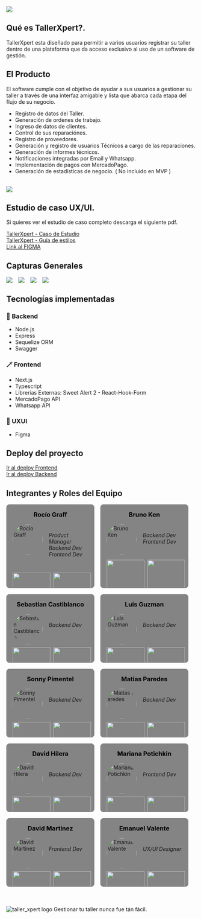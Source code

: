 <img src="./frontend/src/assets/banner.png">

## Qué es TallerXpert?.

TallerXpert esta diseñado para permitir a varios usuarios registrar su taller dentro de una plataforma que da acceso exclusivo al uso de un software de gestión.

## El Producto

El software cumple con el objetivo de ayudar a sus usuarios a gestionar su taller a través de una interfaz amigable y lista que abarca cada etapa del flujo de su negocio.

- Registro de datos del Taller.
- Generación de ordenes de trabajo.
- Ingreso de datos de clientes.
- Control de sus reparaciónes.
- Registro de proveedores.
- Generación y registro de usuarios Técnicos a cargo de las reparaciones.
- Generación de informes técnicos.
- Notificaciones integradas por Email y Whatsapp.
- Implementación de pagos con MercadoPago.
- Generación de estadísticas de negocio. ( No incluido en MVP )

</br>
<img src="./frontend/src/assets/dashboard_mini.png">

## Estudio de caso UX/UI.

Si quieres ver el estudio de caso completo descarga el siguiente pdf.

<a href="./frontend/src/assets/pdf/taller_xpert_caso_de_estudio.pdf" download>TallerXpert - Caso de Estudio</a>
</br>
<a href="./frontend/src/assets/pdf/guia_de_estilos.pdf" download>TallerXpert - Guía de estilos</a>
</br>
<a href="https://www.figma.com/file/wnxNd3ZYJKN4ebgvbZk4tz/TallerXpert?type=design&node-id=536%3A157&mode=design&t=bEGrCiDCmM8BCKfd-1">Link al FIGMA</a>

## Capturas Generales

<div style="max-width:1200px; display:flex; flex-wrap:wrap; align-items:center; gap: 16px;">
    <img src="./frontend/src/assets/dashboard_mini.png">
    <img src="./frontend/src/assets/listado_ot.png">
    <img src="./frontend/src/assets/ot_articulos.png">
    <img src="./frontend/src/assets/ot_reparacion.png">
</div>

## Tecnologías implementadas

### 🧩 Backend

- Node.js
- Express
- Sequelize ORM
- Swagger

### 🪄 Frontend

- Next.js
- Typescript
- Librerias Externas: Sweet Alert 2 - React-Hook-Form
- MercadoPago API
- Whatsapp API

### 🎨 UXUI

- Figma

## Deploy del proyecto

<a href="https://s14-36-t-node-react.vercel.app">Ir al deploy Frontend</a>
</br>
<a href="https://s14-36-t-node-react.onrender.com/">Ir al deploy Backend</a>

## Integrantes y Roles del Equipo

<section style="max-width: 1200px; display:flex; flex-wrap: wrap; gap: 16px;">
    <!--[Rocío Graff]-->
    <article style="display:inline-block; width: 200px; padding:16px; border:solid 1px gray; border-radius: 8px; background-color:#848484; overflow:hidden;">
        <h3 style="margin: 0 0 16px 0; text-align:center; color:black;">Rocío Graff</h3>
            <div style="display:flex; gap:16px; margin-bottom:8px;">
                <img src="https://avatars.githubusercontent.com/u/39743523?s=400&u=fe8567cd221ee31e7d4ebe8d85da673662703204&v=4" alt="Rocío Graff" width="80" style="border-radius:50%;">
                <h6 style="">Product Manager</br>Backend Dev</br>Frontend Dev</h6>
            </div>
            <div style="height: 24px; display:flex; gap:8px;">
                <a href="https://github.com/rociograff"><img src="https://img.shields.io/badge/github-%23121011.svg?&style=for-the-badge&logo=github&logoColor=white" width=100/></a><a href="https://www.linkedin.com/in/rocio-graff/"><img src="https://img.shields.io/badge/linkedin%20-%230077B5.svg?&style=for-the-badge&logo=linkedin&logoColor=white" width=100 style=""/></a>
            </div>
    </article>
    <!--[Bruno Ken]-->
    <article style="display:inline-block; width: 200px; padding:16px; border:solid 1px gray; border-radius: 8px; background-color:#848484; overflow:hidden;">
        <h3 style="margin: 0 0 16px 0; text-align:center; color:black;">Bruno Ken</h3>
            <div style="display:flex; gap:16px; margin-bottom:8px;">
                <img src="https://avatars.githubusercontent.com/u/63690891?v=4" alt="Bruno Ken" width="80" style="border-radius:50%;">
                <h6 style="">Backend Dev</br>Frontend Dev</h6>
            </div>
            <div style="height: 24px; display:flex; gap:8px;">
                <a href="https://github.com/brunoken22"><img src="https://img.shields.io/badge/github-%23121011.svg?&style=for-the-badge&logo=github&logoColor=white" width=100/></a><a href="https://www.linkedin.com/in/brunoken18/"><img src="https://img.shields.io/badge/linkedin%20-%230077B5.svg?&style=for-the-badge&logo=linkedin&logoColor=white" width=100 style=""/></a>
            </div>
    </article>
    <!--[Sebastian Castiblanco]-->
     <article style="display:inline-block; width: 200px; padding:16px; border:solid 1px gray; border-radius: 8px; background-color:#848484; overflow:hidden;">
        <h3 style="margin: 0 0 16px 0; text-align:center; color:black;">Sebastian Castiblanco</h3>
            <div style="display:flex; gap:16px; margin-bottom:8px;">
                <img src="https://avatars.githubusercontent.com/u/118007965?v=4" alt="Sebastian Castiblanco" width="80" style="border-radius:50%;">
                <h6 style="">Backend Dev</h6>
            </div>
            <div style="height: 24px; display:flex; gap:8px;">
                <a href="https://github.com/Dracarystian"><img src="https://img.shields.io/badge/github-%23121011.svg?&style=for-the-badge&logo=github&logoColor=white" width=100/></a><a href="https://www.linkedin.com/in/davidsebastiancastiblanco/"><img src="https://img.shields.io/badge/linkedin%20-%230077B5.svg?&style=for-the-badge&logo=linkedin&logoColor=white" width=100 style=""/></a>
            </div>
    </article>
    <!--[Luis Guzman]-->
    <article style="display:inline-block; width: 200px; padding:16px; border:solid 1px gray; border-radius: 8px; background-color:#848484; overflow:hidden;">
        <h3 style="margin: 0 0 16px 0; text-align:center; color:black;">Luis Guzman</h3>
            <div style="display:flex; gap:16px; margin-bottom:8px;">
                <img src="https://avatars.githubusercontent.com/u/115196590?v=4" alt="Luis Guzman" width="80" style="border-radius:50%;">
                <h6 style="">Backend Dev</h6>
            </div>
            <div style="height: 24px; display:flex; gap:8px;">
                <a href="https://github.com/lags2022"><img src="https://img.shields.io/badge/github-%23121011.svg?&style=for-the-badge&logo=github&logoColor=white" width=100/></a><a href="https://www.linkedin.com/in/devluisgs/"><img src="https://img.shields.io/badge/linkedin%20-%230077B5.svg?&style=for-the-badge&logo=linkedin&logoColor=white" width=100 style=""/></a>
            </div>
    </article>
    <!--[Sonny Pimentel]-->
    <article style="display:inline-block; width: 200px; padding:16px; border:solid 1px gray; border-radius: 8px; background-color:#848484; overflow:hidden;">
        <h3 style="margin: 0 0 16px 0; text-align:center; color:black;">Sonny Pimentel</h3>
            <div style="display:flex; gap:16px; margin-bottom:8px;">
                <img src="https://media.licdn.com/dms/image/D4E35AQGAzRfZMYVkxg/profile-framedphoto-shrink_800_800/0/1706834623694?e=1714431600&v=beta&t=fN4PMGybsY2j93tz41dgwd826v0ZL9irFLgjk6oxeWs" alt="Sonny Pimentel" width="80" style="border-radius:50%;">
                <h6 style="">Backend Dev</h6>
            </div>
            <div style="height: 24px; display:flex; gap:8px;">
                <a href="https://github.com/spimentel1201"><img src="https://img.shields.io/badge/github-%23121011.svg?&style=for-the-badge&logo=github&logoColor=white" width=100/></a><a href="https://www.linkedin.com/in/sonny-pimentel/"><img src="https://img.shields.io/badge/linkedin%20-%230077B5.svg?&style=for-the-badge&logo=linkedin&logoColor=white" width=100 style=""/></a>
            </div>
    </article>
    <!--[Matias Paredes]-->
    <article style="display:inline-block; width: 200px; padding:16px; border:solid 1px gray; border-radius: 8px; background-color:#848484; overflow:hidden;">
        <h3 style="margin: 0 0 16px 0; text-align:center; color:black;">Matias Paredes</h3>
            <div style="display:flex; gap:16px; margin-bottom:8px;">
                <img src="https://avatars.githubusercontent.com/u/99201087?v=4" alt="Matias Paredes" width="80" style="border-radius:50%;">
                <h6 style="">Backend Dev</h6>
            </div>
            <div style="height: 24px; display:flex; gap:8px;">
                <a href="https://github.com/mjParedes"><img src="https://img.shields.io/badge/github-%23121011.svg?&style=for-the-badge&logo=github&logoColor=white" width=100/></a><a href="https://www.linkedin.com/in/matias-paredes-m8j5/"><img src="https://img.shields.io/badge/linkedin%20-%230077B5.svg?&style=for-the-badge&logo=linkedin&logoColor=white" width=100 style=""/></a>
            </div>
    </article>
    <!--[David Hilera]-->
    <article style="display:inline-block; width: 200px; padding:16px; border:solid 1px gray; border-radius: 8px; background-color:#848484; overflow:hidden;">
        <h3 style="margin: 0 0 16px 0; text-align:center; color:black;">David Hilera</h3>
            <div style="display:flex; gap:16px; margin-bottom:8px;">
                <img src="https://avatars.githubusercontent.com/u/44903105?v=4" alt="David Hilera" width="80" style="border-radius:50%;">
                <h6 style="">Backend Dev</h6>
            </div>
            <div style="height: 24px; display:flex; gap:8px;">
                <a href="https://github.com/deiviiss"><img src="https://img.shields.io/badge/github-%23121011.svg?&style=for-the-badge&logo=github&logoColor=white" width=100/></a><a href="https://www.linkedin.com/in/davidhilera/"><img src="https://img.shields.io/badge/linkedin%20-%230077B5.svg?&style=for-the-badge&logo=linkedin&logoColor=white" width=100 style=""/></a>
            </div>
    </article>
    <!--[Mariana Potichkin]-->
    <article style="display:inline-block; width: 200px; padding:16px; border:solid 1px gray; border-radius: 8px; background-color:#848484; overflow:hidden;">
        <h3 style="margin: 0 0 16px 0; text-align:center; color:black;">Mariana Potichkin</h3>
            <div style="display:flex; gap:16px; margin-bottom:8px;">
                <img src="https://avatars.githubusercontent.com/u/62658095?v=4" alt="Mariana Potichkin" width="80" style="border-radius:50%;">
                <h6 style="">Frontend Dev</h6>
            </div>
            <div style="height: 24px; display:flex; gap:8px;">
                <a href="https://github.com/MarPotichkin"><img src="https://img.shields.io/badge/github-%23121011.svg?&style=for-the-badge&logo=github&logoColor=white" width=100/></a><a href="https://www.linkedin.com/in/mariana-potichkin/"><img src="https://img.shields.io/badge/linkedin%20-%230077B5.svg?&style=for-the-badge&logo=linkedin&logoColor=white" width=100 style=""/></a>
            </div>
    </article>
    <!--[David Martinez]-->
    <article style="display:inline-block; width: 200px; padding:16px; border:solid 1px gray; border-radius: 8px; background-color:#848484; overflow:hidden;">
        <h3 style="margin: 0 0 16px 0; text-align:center; color:black;">David Martinez</h3>
            <div style="display:flex; gap:16px; margin-bottom:8px;">
                <img src="https://media.licdn.com/dms/image/D4E03AQEI84fZA8Koyw/profile-displayphoto-shrink_800_800/0/1699055768532?e=1719446400&v=beta&t=oZkKUhTV9q2a2b8nAsgCyVsyEOltgo5Loe7s_R5VO2c" alt="David Martinez" width="80" style="border-radius:50%;">
                <h6 style="">Frontend Dev</h6>
            </div>
            <div style="height: 24px; display:flex; gap:8px;">
                <a href="https://github.com/dv-mata"><img src="https://img.shields.io/badge/github-%23121011.svg?&style=for-the-badge&logo=github&logoColor=white" width=100/></a><a href="https://www.linkedin.com/in/david-martinez-mata/"><img src="https://img.shields.io/badge/linkedin%20-%230077B5.svg?&style=for-the-badge&logo=linkedin&logoColor=white" width=100 style=""/></a>
            </div>
    </article>
    <!--[Emanuel Valente]-->
    <article style="display:inline-block; width: 200px; padding:16px; border:solid 1px gray; border-radius: 8px; background-color:#848484; overflow:hidden;">
        <h3 style="margin: 0 0 16px 0; text-align:center; color:black;">Emanuel Valente</h3>
            <div style="display:flex; gap:16px; margin-bottom:8px;">
                <img src="https://avatars.githubusercontent.com/u/98049322?v=4" alt="Emanuel Valente" width="80" style="border-radius:50%;">
                <h6 style="">UX/UI Designer</h6>
            </div>
            <div style="height: 24px; display:flex; gap:8px;">
                <a href="https://github.com/emavalente"><img src="https://img.shields.io/badge/github-%23121011.svg?&style=for-the-badge&logo=github&logoColor=white" width=100/></a><a href="https://www.linkedin.com/in/emanuel-valente/"><img src="https://img.shields.io/badge/linkedin%20-%230077B5.svg?&style=for-the-badge&logo=linkedin&logoColor=white" width=100 style=""/></a>
            </div>
    </article>

</section>

</br>
</br>
</br>
<img src="./frontend/src/assets/taller_xpert.png" alt="taller_xpert logo">
Gestionar tu taller nunca fue tán fácil.
